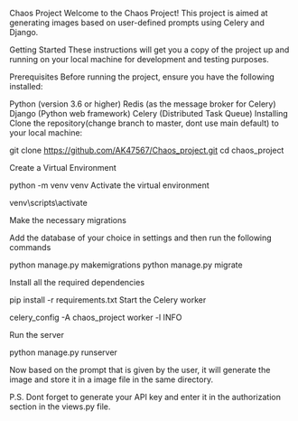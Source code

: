 Chaos Project
Welcome to the Chaos Project! This project is aimed at generating images based on user-defined prompts using Celery and Django.

Getting Started
These instructions will get you a copy of the project up and running on your local machine for development and testing purposes.

Prerequisites
Before running the project, ensure you have the following installed:

Python (version 3.6 or higher)
Redis (as the message broker for Celery)
Django (Python web framework)
Celery (Distributed Task Queue)
Installing
Clone the repository(change branch to master, dont use main default) to your local machine:

git clone https://github.com/AK47567/Chaos_project.git
cd chaos_project

Create a Virtual Environment

python -m venv venv
Activate the virtual environment

venv\scripts\activate

Make the necessary migrations

Add the database of your choice in settings and then run the following commands

python manage.py makemigrations
python manage.py migrate

Install all the required dependencies

pip install -r requirements.txt
Start the Celery worker

celery_config -A chaos_project worker -l INFO

Run the server

python manage.py runserver

Now based on the prompt that is given by the user, it will generate the image and store it in a image file in the same directory.

P.S. Dont forget to generate your API key and enter it in the authorization section in the views.py file.
